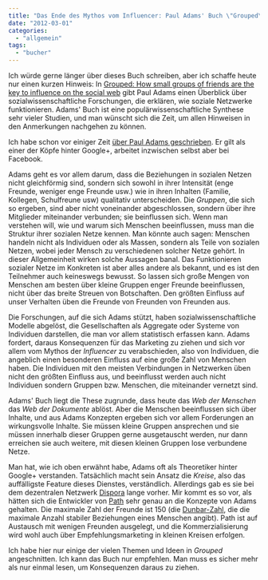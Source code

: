 ```yaml
---
title: "Das Ende des Mythos vom Influencer: Paul Adams' Buch \"Grouped\""
date: "2012-03-01"
categories: 
  - "allgemein"
tags: 
  - "bucher"
---
```


Ich würde gerne länger über dieses Buch schreiben, aber ich schaffe heute nur einen kurzen Hinweis: In [Grouped: How small groups of friends are the key to influence on the social web](http://www.amazon.de/Grouped-groups-friends-influence-ebook/dp/B006GFZ1PW/ref=sr_1_2?ie=UTF8&qid=1330588750&sr=8-2 "Grouped: How small groups of friends are the key to influence on the social web (Voices That Matter) eBook: Paul Adams: Amazon.de: Kindle-Shop") gibt Paul Adams einen Überblick über sozialwissenschaftliche Forschungen, die erklären, wie soziale Netzwerke funktionieren. Adams' Buch ist eine populärwissenschaftliche Synthese sehr vieler Studien, und man wünscht sich die Zeit, um allen Hinweisen in den Anmerkungen nachgehen zu können.

Ich habe schon vor einiger Zeit [über Paul Adams geschrieben](https://wittenbrink.net/lostandfound/paul-adams-und-die-ideen-hinter-google/ "Paul Adams und die Ideen hinter Google+ - Lost and Found"). Er gilt als einer der Köpfe hinter Google+, arbeitet inzwischen selbst aber bei Facebook.

Adams geht es vor allem darum, dass die Beziehungen in sozialen Netzen nicht gleichförmig sind, sondern sich sowohl in ihrer Intensität (enge Freunde, weniger enge Freunde usw.) wie in ihren Inhalten (Familie, Kollegen, Schulfreune usw) qualitativ unterscheiden. Die _Gruppen_, die sich so ergeben, sind aber nicht voneinander abgeschlossen, sondern über ihre Mitglieder miteinander verbunden; sie beinflussen sich. Wenn man verstehen will, wie und warum sich Menschen beeinflussen, muss man die Struktur ihrer sozialen Netze kennen. Man könnte auch sagen: Menschen handeln nicht als Individuen oder als Massen, sondern als Teile von sozialen Netzen, wobei jeder Mensch zu verschiedenen solcher Netze gehört. In dieser Allgemeinheit wirken solche Aussagen banal. Das Funktionieren sozialer Netze im Konkreten ist aber alles andere als bekannt, und es ist den Teilnehmer auch keineswegs bewusst. So lassen sich große Mengen von Menschen am besten über kleine Gruppen enger Freunde beeinflussen, nicht über das breite Streuen von Botschaften. Den größten Einfluss auf unser Verhalten üben die Freunde von Freunden von Freunden aus.

Die Forschungen, auf die sich Adams stützt, haben sozialwissenschaftliche Modelle abgelöst, die Gesellschaften als Aggregate oder Systeme von Individuen darstellen, die man vor allem statistisch erfassen kann. Adams fordert, daraus Konsequenzen für das Marketing zu ziehen und sich vor allem vom Mythos der _Influencer_ zu verabschieden, also von Individuen, die angeblich einen besonderen Einfluss auf eine große Zahl von Menschen haben. Die Individuen mit den meisten Verbindungen in Netzwerken üben nicht den größten Einfluss aus, und beeinflusst werden auch nicht Individuen sondern Gruppen bzw. Menschen, die miteinander vernetzt sind.

Adams' Buch liegt die These zugrunde, dass heute das _Web der Menschen_ das _Web der Dokumente_ ablöst. Aber die Menschen beeinflussen sich über Inhalte, und aus Adams Konzepten ergeben sich vor allem Forderungen an wirkungsvolle Inhalte. Sie müssen kleine Gruppen ansprechen und sie müssen innerhalb dieser Gruppen gerne ausgetauscht werden, nur dann erreichen sie auch weitere, mit diesen kleinen Gruppen lose verbundene Netze.

Man hat, wie ich oben erwähnt habe, Adams oft als Theoretiker hinter Google+ verstanden. Tatsächlich macht sein Ansatz die _Kreise_, also das auffälligste Feature dieses Dienstes, verständlich. Allerdings gab es sie bei dem dezentralen Netzwerk [Dispora](https://joindiaspora.com/ "DIASPORA* ALPHA") lange vorher. Mir kommt es so vor, als hätten sich die Entwickler von [Path](https://path.com/ "Path") sehr genau an die Konzepte von Adams gehalten. Die maximale Zahl der Freunde ist 150 (die [Dunbar-Zahl](http://en.wikipedia.org/wiki/Dunbar's_number "Dunbar's number - Wikipedia, the free encyclopedia"), die die maximale Anzahl stabiler Beziehungen eines Menschen angibt). Path ist auf Austausch mit wenigen Freunden ausgelegt, und die Kommerzialisierung wird wohl auch über Empfehlungsmarketing in kleinen Kreisen erfolgen.

Ich habe hier nur einige der vielen Themen und Ideen in _Grouped_ angeschnitten. Ich kann das Buch nur empfehlen. Man muss es sicher mehr als nur einmal lesen, um Konsequenzen daraus zu ziehen.

